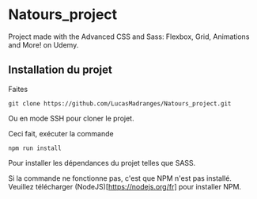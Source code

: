 # Natours_project

Project made with the Advanced CSS and Sass: Flexbox, Grid, Animations and More! on Udemy.

## Installation du projet

Faites

```
git clone https://github.com/LucasMadranges/Natours_project.git
```

Ou en mode SSH pour cloner le projet.

Ceci fait, exécuter la commande

```
npm run install
```

Pour installer les dépendances du projet telles que SASS.

Si la commande ne fonctionne pas, c'est que NPM n'est pas installé.
Veuillez télécharger (NodeJS)[https://nodejs.org/fr] pour installer NPM.
